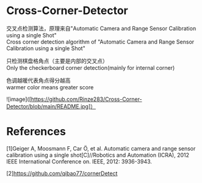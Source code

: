 # Cross-Corner-Detector

交叉点检测算法，原理来自"Automatic Camera and Range Sensor Calibration using a single Shot"  
Cross corner detection algorithm of "Automatic Camera and Range Sensor Calibration using a single Shot"

只检测棋盘格角点（主要是内部的交叉点）  
Only the checkerboard corner detection(mainly for internal corner)

色调越暖代表角点得分越高  
warmer color means greater score  

![image]([https://github.com/Rinze283/Cross-Corner-Detector/blob/main/README.jpg]）

# References
[1]Geiger A, Moosmann F, Car Ö, et al. Automatic camera and range sensor calibration using a single shot[C]//Robotics and Automation (ICRA), 2012 IEEE International Conference on. IEEE, 2012: 3936-3943.

[2]https://github.com/qibao77/cornerDetect
